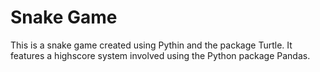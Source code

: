 # Snake Game
This is a snake game created using Pythin and the package Turtle. It features a highscore system involved using the Python package Pandas.
